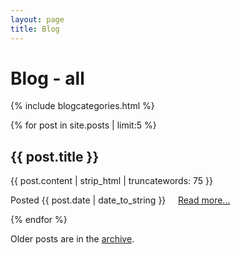 ```yaml
---
layout: page
title: Blog
---
```

<h1>Blog - all</h1>

{% include blogcategories.html %}

{% for post in site.posts | limit:5 %}
## {{ post.title }}
  {{ post.content | strip_html | truncatewords: 75 }}

  <div class="postinfo">

  Posted {{ post.date | date_to_string }} &nbsp; &nbsp; <a href="{{post.url}}">Read more...</a>

  </div>
{% endfor %}

Older posts are in the [archive](blogarchive.html).

